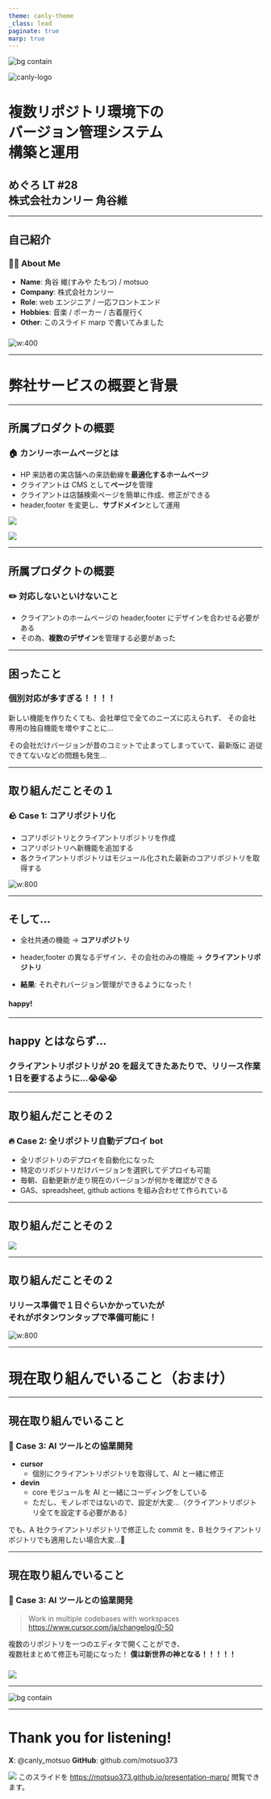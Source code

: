 ```yaml
---
theme: canly-theme
_class: lead
paginate: true
marp: true
---
```


![bg contain](images/canly-back.png)

![canly-logo](images/canly-logo.png)

# 複数リポジトリ環境下の<br>バージョン管理システム<br>構築と運用

## めぐろ LT #28 <br>株式会社カンリー 角谷維

---

<!-- _class: two-column -->

## 自己紹介

<div class="flex flex-align-center">
<div>

### 🙋‍♂️ About Me

- **Name**: 角谷 維(すみや たもつ) / motsuo
- **Company**: 株式会社カンリー
- **Role**: web エンジニア / 一応フロントエンド
- **Hobbies**: 音楽 / ポーカー / 古着屋行く
- **Other**: このスライド marp で書いてみました

</div>
<div>

###

![w:400](images/motsuo.jpg)

</div>
</div>

---

<!-- _class: subsection -->
<!-- paginate: false -->

# 弊社サービスの概要と背景

---

## 所属プロダクトの概要

### 🏠 カンリーホームページとは

- HP 来訪者の実店舗への来訪動線を**最適化するホームページ**
- クライアントは CMS として**ページ**を管理
- クライアントは店舗検索ページを簡単に作成、修正ができる
- header,footer を変更し、**サブドメイン**として運用

<div class="flex flex-sb flex-align-center">
<div>

![](images/canly-homepage.png)

</div>
<div>

![](images/canly-homepage2.png)

</div>
</div>

---

## 所属プロダクトの概要

### ✏️ 対応しないといけないこと

- クライアントのホームページの header,footer にデザインを合わせる必要がある
- その為、**複数のデザイン**を管理する必要があった

---

## 困ったこと

### 個別対応が多すぎる！！！！

新しい機能を作りたくても、会社単位で全てのニーズに応えられず、
その会社専用の独自機能を増やすことに…

その会社だけバージョンが昔のコミットで止まってしまっていて、最新版に
追従できてないなどの問題も発生…

---

## 取り組んだことその１

### 🪨 Case 1: コアリポジトリ化

- コアリポジトリとクライアントリポジトリを作成
- コアリポジトリへ新機能を追加する
- 各クライアントリポジトリはモジュール化された最新のコアリポジトリを取得する

![w:800](images/mermaid.png)

---

## そして...

- 全社共通の機能 → **コアリポジトリ**
- header,footer の異なるデザイン、その会社のみの機能 → **クライアントリポジトリ**

- **結果**: それぞれバージョン管理ができるようになった！

#### happy!

---

## happy とはならず...

### クライアントリポジトリが 20 を超えてきたあたりで、リリース作業 1 日を要するように…😭😭😭

---

## 取り組んだことその２

### 🔥 Case 2: 全リポジトリ自動デプロイ bot

- 全リポジトリのデプロイを自動化になった
- 特定のリポジトリだけバージョンを選択してデプロイも可能
- 毎朝、自動更新が走り現在のバージョンが何かを確認ができる
- GAS、spreadsheet, github actions を組み合わせて作られている

---

## 取り組んだことその２

![](images/canly-clients.png)

---

## 取り組んだことその２

### リリース準備で１日ぐらいかかっていたが<br>それがボタンワンタップで準備可能に！

![w:800](images/mermaid-sequence.png)

---

<!-- _class: subsection -->
<!-- paginate: false -->

# 現在取り組んでいること（おまけ）

---

## 現在取り組んでいること

### 🤖 Case 3: AI ツールとの協業開発

- **cursor**
  - 個別にクライアントリポジトリを取得して、AI と一緒に修正
- **devin**
  - core モジュールを AI と一緒にコーディングをしている
  - ただし、モノレポではないので、設定が大変...（クライアントリポジトリ全てを設定する必要がある）

でも、A 社クライアントリポジトリで修正した commit を、B 社クライアントリポジトリでも適用したい場合大変...🥵

---

<!-- _class: two-column -->

## 現在取り組んでいること

<div class="flex flex-align-center">
<div>

### 🤖 Case 3: AI ツールとの協業開発

> Work in multiple codebases with workspaces
> https://www.cursor.com/ja/changelog/0-50

複数のリポジトリを一つのエディタで開くことができ、<br>複数社まとめて修正も可能になった！
**僕は新世界の神となる！！！！！**

</div>
<div>

###

![](images/cursor-workspace.png)

</div>
</div>

---

![bg contain](images/deathnote.jpg)

---

<!-- _class: lead -->

# Thank you for listening!

**X**: @canly_motsuo
**GitHub**: github.com/motsuo373

![](images/qrcode.png)
このスライドを https://motsuo373.github.io/presentation-marp/ 閲覧できます。
